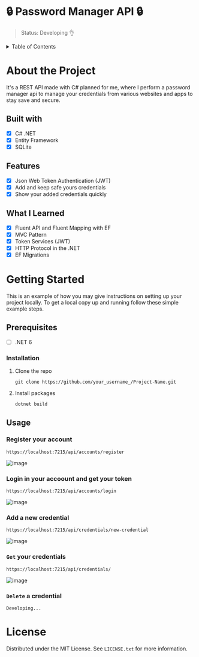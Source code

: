 # 🔒 Password Manager API 🔒
> Status: Developing 👌

<details>
  <summary>Table of Contents</summary>
  <ol>
    <li>
      <a href="#about-the-project">About The Project</a>
      <ul>
        <li><a href="#built-with">Built With</a></li>
        <li><a href="#features">Features</a></li>
        <li><a href="#what-i-learned">What I Learned</a></li>
      </ul>
    </li>
    <li>
      <a href="#getting-started">Getting Started</a>
      <ul>
        <li><a href="#prerequisites">Prerequisites</a></li>
        <li><a href="#installation">Installation</a></li>
      </ul>
    </li>
    <li><a href="#usage">Usage</a></li>
    <li><a href="#license">License</a></li>
  </ol>
</details>

# About the Project
It's a REST API made with C# planned for me, where I perform a password manager api 
to manage your credentials from various websites and apps to stay save and secure.

## Built with
- [x] C# .NET
- [x] Entity Framework
- [x] SQLite

## Features
- [x] Json Web Token Authentication (JWT)
- [x] Add and keep safe yours credentials
- [x] Show your added credentials quickly

## What I Learned
- [x] Fluent API and Fluent Mapping with EF
- [x] MVC Pattern
- [x] Token Services (JWT) 
- [x] HTTP Protocol in the .NET
- [x] EF Migrations

# Getting Started
This is an example of how you may give instructions on setting up your project locally.
To get a local copy up and running follow these simple example steps.

## Prerequisites
- [ ] .NET 6

### Installation
1. Clone the repo
   ```
   git clone https://github.com/your_username_/Project-Name.git
   ```
2. Install packages
   ```
   dotnet build
   ```
## Usage
### Register your account 
```
https://localhost:7215/api/accounts/register
```
![image](https://user-images.githubusercontent.com/99461398/207970965-690f80d1-55e0-4b38-a658-5caf5fb8cede.png)

### Login in your accoount and get your token
```
https://localhost:7215/api/accounts/login
```
![image](https://user-images.githubusercontent.com/99461398/207971347-9c378c61-6319-4013-814c-2d9c9f81cd0d.png)

### Add a new credential
```
https://localhost:7215/api/credentials/new-credential
```
![image](https://user-images.githubusercontent.com/99461398/207971617-d1059d30-c84f-445c-a11a-bf1701694ef7.png)

### `Get` your credentials
```
https://localhost:7215/api/credentials/
```
![image](https://user-images.githubusercontent.com/99461398/207971873-49b64769-b1b7-4654-a270-0b4a619c656d.png)

### `Delete` a credential
```
Developing...
```

# License
Distributed under the MIT License. See `LICENSE.txt` for more information.

